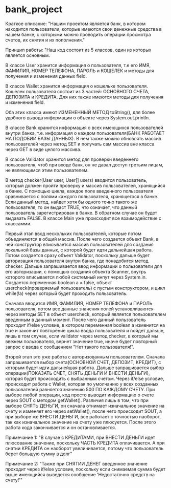 # bank_project
Краткое описание: "Нашим проектом является банк, в котором находится пользователи, которые имеются свои денежные средства в нашем банке, с которыми можно проводить операции
просмотра счетов, их снятия и их пополнения."


Принцип работы: "Наш код состоит из 5 классов, один из которых является основным. 

В классе User хранится информация о пользователя, т.е его ИМЯ, ФАМИЛИЯ, НОМЕР ТЕЛЕФОНА, ПАРОЛЬ и КОШЕЛЕК и методы для получения и изменения данных field. 

В классе Wallet хранится информация о кошельке пользователя. Кошелек пользователя состоит из 3 частей: ОСНОВНОГО СЧЕТА, ДЕПОЗИТА и КРЕДИТА. Для них также имеются 
методы для получения и изменения field.

Оба этих класса имеют ИЗМЕНЕННЫЙ МЕТОД toString(), для более удобного вывода информации о объекте через System.out.println.

В классе Bank хранится информация о всех имеющихся пользователей внутри банка, т.е. информация о каждом пользователя(БАНК РАБОТАЕТ НА ПОДОБИИ БАЗЫ ДАННЫХ).
В нем также можно обновлять массив пользователей через метод SET и получать сам массив вне класса через GET в виде целого массива.

В классе Validator хранится метод для проверки введеннего пользователя, чтоб при входе банк, он не давал доступ третьим лицам, не являющимся этим пользователем.

В метод checker(User user, User[] users) вводится пользователь, который должен пройти проверку и массив пользователей, хранящийся в банке. С помощью цикла, каждое поле введенного пользователя сравнивается с полями каждого пользователя, хранящегося в банке. Если данный метод, найдет хотя бы одного точно такого же пользователя, то он выдаст TRUE, что означает, что данный пользователь зарегистрирован в банке. В обратном случае он будет выдавать FALSE.
В классе Main уже происходит все взаимодействие с классамми. 

Первый этап ввод нескольких пользователей, которые потом объединяются в общий массив. После чего создается объект Bank, в чей конструктор вписывается массив пользователей для создания локальной базы данных, с которой будет идти дальнейшая работа.
Потом создается сразу объект Validator, поскольку дальше будет авторизация пользователя внутри банка, где понадобится метод checker.
Дальше запрашивается ввод информации о пользователи для его авторизации, с помощью создания объекта Scanner, внутрь которого вписывается любой системный инпут через 
System.in. Создается переменная boolean a = false, объект usercheck(проверяемый пользователь) с пустым конструктором, и цикл while(!a) через который будет проходить 
пользователь. 

Сначала вводится ИМЯ, ФАМИЛИЯ, НОМЕР ТЕЛЕФОНА и ПАРОЛЬ пользователя, потом все данные значения полей установливаются через методы SET в объект usercheck,
который является пользователем введенным в данный момент. После чего данный пользователь проходит if/else условие, в котором переменная boolean a изменится на true 
и закончит повторение цикла ввода пользователя и пойдет дальше, лишь в том случае, если validator через метод checker, в который мы ввежем пользователя, вернет значение 
true, иначе будет повторный запрос с ввода с сообщением "Нет такого пользователя!". 

Второй этап это уже работа с авторизованным пользователем. Сначала запрашивается выбор счета(ОСНОВНОЙ СЧЕТ, ДЕПОЗИТ, КРЕДИТ), с которым будет идти дальнейшая работа.
Дальше запрашивается выбор операции(ПОКАЗАТЬ СЧЕТ, СНЯТЬ ДЕНЬГИ И ВНЕСТИ ДЕНЬГИ), которая будет происходить с выбранным счетом. Через if/else условие,
происходит работа с Wallet, которая по умолчанию у всех созданных пользователей равняется значению 500 ПО КАЖДОМУ СЧЕТУ. 
При выборе любой операции, код просто 
выводит информацию о счете через SOUT с методом  getWallet(). Различия лишь в том, что при выборе СНЯТЬ ДЕНЬГИ, он сначала отнимает изначальное значение на счету и 
изменяет его через setWallet(), после чего происходит SOUT, а при выборе же ВНЕСТИ ДЕНЬГИ, все работает с точностью наоборот, так как изначальное значение 
на счету уже плюсуется. После этого работа кода закончивается и он остановливается.

Примечание 1: "В случае с КРЕДИТАМИ, при ВНЕСТИ ДЕНЬГИ идет плюсование значение, поскольку ЧАСТЬ КРЕДИТА оплачивается. А при снятии 
КРЕДИТА  он наоборот увеличивается, потому что пользователь берет большую сумму в долг"

Примечание 2: "Также при СНЯТИИ ДЕНЕГ введенное значение проходит через if/else условие, поскольку если снимаемая сумма будет выше имеющийся выведется сообщение
'Недостаточно средств на счету!'"
